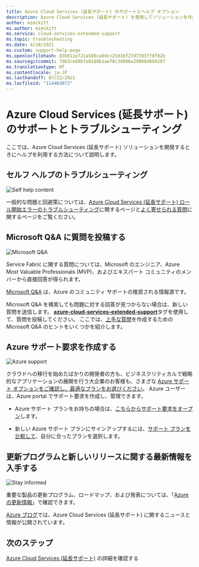 ```yaml
---
title: Azure Cloud Services (延長サポート) のサポートとヘルプ オプション
description: Azure Cloud Services (延長サポート) を使用してソリューションを作成するときの疑問や問題に対するヘルプとサポートを利用する方法。
author: mimckitt
ms.author: mimckitt
ms.service: cloud-services-extended-support
ms.topic: troubleshooting
ms.date: 4/28/2021
ms.custom: support-help-page
ms.openlocfilehash: 836811e721a586ca9dcc25d16f27d7393ff8f82b
ms.sourcegitcommit: 7d63ce88bfe8188b1ae70c3d006a29068d066287
ms.translationtype: HT
ms.contentlocale: ja-JP
ms.lasthandoff: 07/22/2021
ms.locfileid: "114463072"
---
```

# <a name="support-and-troubleshooting-for-azure-cloud-services-extended-support"></a>Azure Cloud Services (延長サポート) のサポートとトラブルシューティング

ここでは、Azure Cloud Services (延長サポート) ソリューションを開発するときにヘルプを利用する方法について説明します。

## <a name="self-help-troubleshooting"></a>セルフ ヘルプのトラブルシューティング
<div class='icon is-large'>
    <img alt='Self help content' src='./media/logos/doc-logo.png'>
</div>

一般的な問題と回避策については、[Azure Cloud Services (延長サポート) ロール開始エラーのトラブルシューティング](role-startup-failure.md)に関するページと[よく寄せられる質問](faq.yml)に関するページをご覧ください。



## <a name="post-a-question-on-microsoft-qa"></a>Microsoft Q&A に質問を投稿する

<div class='icon is-large'>
    <img alt='Microsoft Q&A' src='./media/logos/microsoft-logo.png'>
</div>   

Service Fabric に関する質問については、Microsoft のエンジニア、Azure Most Valuable Professionals (MVP)、およびエキスパート コミュニティのメンバーから直接回答が得られます。

[Microsoft Q&A](/answers/topics/azure-cloud-services-extended-support.html) は、Azure のコミュニティ サポートの推奨される情報源です。

Microsoft Q&A を検索しても問題に対する回答が見つからない場合は、新しい質問を送信します。 [**azure-cloud-services-extended-support**](/answers/topics/azure-cloud-services-extended-support.html)タグを使用して、質問を投稿してください。 ここでは、[上手な質問](/answers/articles/24951/how-to-write-a-quality-question.html)を作成するための Microsoft Q&A のヒントをいくつかを紹介します。

## <a name="create-an-azure-support-request"></a>Azure サポート要求を作成する

<div class='icon is-large'>
    <img alt='Azure support' src='./media/logos/azure-logo.png'>
</div>

クラウドへの移行を始めたばかりの開発者の方も、ビジネスクリティカルで戦略的なアプリケーションの展開を行う大企業のお客様も、さまざな [Azure サポート オプションをご確認し、最適なプランをお選びください](https://azure.microsoft.com/support/plans)。 Azure ユーザーは、Azure portal でサポート要求を作成し、管理できます。

- Azure サポート プランをお持ちの場合は、[こちらからサポート要求をオープン](https://portal.azure.com/#blade/Microsoft_Azure_Support/HelpAndSupportBlade/newsupportrequest)します。

- 新しい Azure サポート プランにサインアップするには、[サポート プランを比較して](https://azure.microsoft.com/support/plans/)、自分に合ったプランを選択します。 


## <a name="stay-informed-of-updates-and-new-releases"></a>更新プログラムと新しいリリースに関する最新情報を入手する

<div class='icon is-large'>
    <img alt='Stay informed' src='./media/logos/updates-logo.png'>
</div>

重要な製品の更新プログラム、ロードマップ、および発表については、「[Azure の更新情報](https://azure.microsoft.com/updates/?category=compute)」で確認できます。

[Azure ブログ](https://azure.microsoft.com/blog/topics/virtual-machines/)では、Azure Cloud Services (延長サポート) に関するニュースと情報が公開されています。


## <a name="next-steps"></a>次のステップ

[Azure Cloud Services (延長サポート)](overview.md) の詳細を確認する